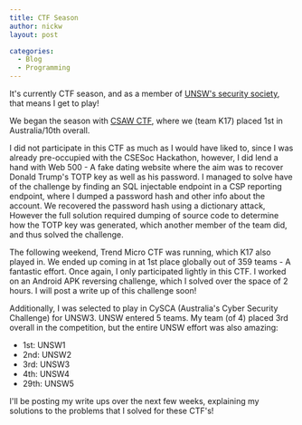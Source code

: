 ```yaml
---
title: CTF Season
author: nickw
layout: post

categories:
  - Blog
  - Programming
---
```


It's currently CTF season, and as a member of 
[UNSW's security society](http://unswsecurity.com/), that means I get to play!

We began the season with [CSAW CTF](https://ctf.isis.poly.edu/scoreboard), 
where we (team K17) placed 1st in Australia/10th overall. 

I did not participate in this CTF as much as I would have liked to, since I was
already pre-occupied with the CSESoc Hackathon, however, I did lend a hand 
with Web 500 - A fake dating website where the aim was to recover Donald 
Trump's TOTP key as well as his password. I managed to solve have of the 
challenge by finding an SQL injectable endpoint in a CSP reporting endpoint, 
where I dumped a password hash and other info about the account. We recovered 
the password hash using a dictionary attack, However the full solution required 
dumping of source code to determine how the TOTP key was generated, which 
another member of the team did, and thus solved the challenge.

The following weekend, Trend Micro CTF was running, which K17 also played in. We 
ended up coming in at 1st place globally out of 359 teams - A fantastic effort. 
Once again, I only participated lightly in this CTF. I worked on an Android APK
reversing challenge, which I solved over the space of 2 hours. I will post a 
write up of this challenge soon! 

Additionally, I was selected to play in CySCA (Australia's Cyber Security 
Challenge) for UNSW3. UNSW entered 5 teams. My team (of 4) placed 3rd overall 
in the competition, but the entire UNSW effort was also amazing:

- 1st: UNSW1
- 2nd: UNSW2
- 3rd: UNSW3
- 4th: UNSW4
- 29th: UNSW5

I'll be posting my write ups over the next few weeks, explaining my solutions
to the problems that I solved for these CTF's!
